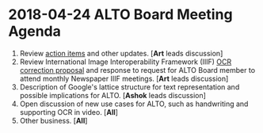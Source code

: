 # 2018-04-24 ALTO Board Meeting Agenda
1. Review [action items](https://github.com/altoxml/board/labels/action%20item) and other updates. [**Art** leads discussion]
2. Review International Image Interoperability Framework (IIIF) [OCR correction proposal](https://docs.google.com/document/d/1AkTTyqg4aOL0Y1USw-puUmeuweltvIif2nny8HgJfqA/edit) and response to request for ALTO Board member to attend monthly Newspaper IIIF meetings. [**Art** leads discussion]
3. Description of Google's lattice structure for text representation and possible implications for ALTO. [**Ashok** leads discussion]
4. Open discussion of new use cases for ALTO, such as handwriting and supporting OCR in video. [**All**]
5. Other business. [**All**]
